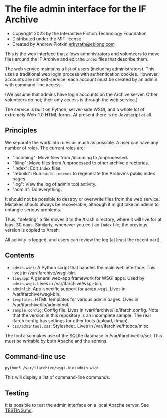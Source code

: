 # The file admin interface for the IF Archive

- Copyright 2023 by the Interactive Fiction Technology Foundation
- Distributed under the MIT license
- Created by Andrew Plotkin <erkyrath@eblong.com>

This is the web interface that allows administrators and volunteers to move files around the IF Archive and edit the `Index` files that describe them.

The web service maintains a list of users (including administrators). This uses a traditional web login process with authentication cookies. However, accounts are *not* self-service; each account must be created by an admin with command-line access.

(We assume that admins have login accounts on the Archive server. Other volunteers do not; their only access is through the web service.)

The service is built on Python, server-side WSGI, and a whole lot of extremely Web-1.0 HTML forms. At present there is no Javascript at all.

## Principles

We separate the work into roles as much as possible. A user can have any number of roles. The current roles are:

- "incoming": Move files from /incoming to /unprocessed.
- "filing": Move files from /unprocessed to other archive directories.
- "index": Edit `Index` files.
- "rebuild": Run `build-indexes` to regenerate the Archive's public index pages.
- "log": View the log of admin tool activity.
- "admin": Do everything.

It should not be possible to destroy or overwrite files from the web service. Mistakes should always be recoverable, although it might take an admin to untangle serious problems.

Thus, "deleting" a file moves it to the /trash directory, where it will live for at least 30 days. Similarly, whenever you edit an `Index` file, the previous version is copied to /trash.

All activity is logged, and users can review the log (at least the recent part).

## Contents

- `admin.wsgi`: A Python script that handles the main web interface. This lives in /var/ifarchive/wsgi-bin.
- `tinyapp`: A general web-app framework for WSGI apps. Used by `admin.wsgi`. Lives in /var/ifarchive/wsgi-bin.
- `adminlib`: App-specific support for `admin.wsgi`. Lives in /var/ifarchive/wsgi-bin.
- `templates`: HTML templates for various admin pages. Lives in /var/ifarchive/lib/admintool.
- `sample.config`: Config file. Lives in /var/ifarchive/lib/ifarch.config. Note that the version in this repository is an incomplete sample. The real ifarch.config has settings for other tools (upload, ifmap).
- `css/admintool.css`: Stylesheet. Lives in /var/ifarchive/htdocs/misc.

The tool also makes use of the SQLite database in /var/ifarchive/lib/sql. This must be writable by both Apache and the admins.

## Command-line use

    python3 /var/ifarchive/wsgi-bin/admin.wsgi

This will display a list of command-line commands.

## Testing

It is possible to test the admin interface on a local Apache server. See [TESTING.md](TESTING.md).
